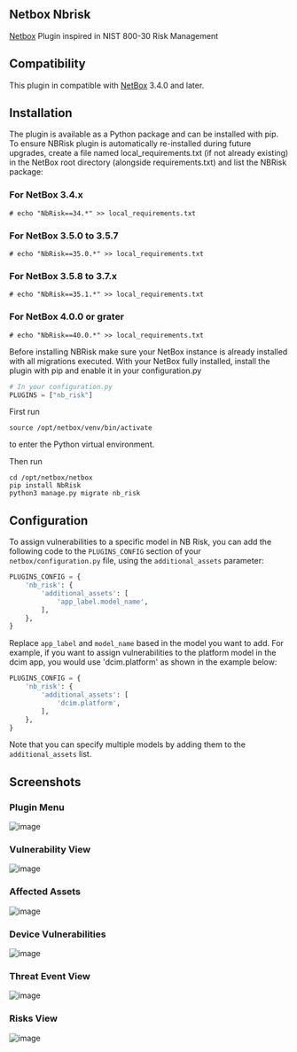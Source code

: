 ## Netbox Nbrisk
[Netbox](https://github.com/netbox-community/netbox) Plugin inspired in NIST 800-30 Risk Management


## Compatibility

This plugin in compatible with [NetBox](https://netbox.readthedocs.org/) 3.4.0 and later.

## Installation

The plugin is available as a Python package and can be installed with pip.
To ensure NBRisk plugin is automatically re-installed during future upgrades, create a file named local_requirements.txt (if not already existing) in the NetBox root directory (alongside requirements.txt) and list the NBRisk package:

### For NetBox 3.4.x
```shell
# echo "NbRisk==34.*" >> local_requirements.txt 
```
### For NetBox 3.5.0 to 3.5.7
```shell
# echo "NbRisk==35.0.*" >> local_requirements.txt 
```
### For NetBox 3.5.8 to 3.7.x
```shell
# echo "NbRisk==35.1.*" >> local_requirements.txt 
```
### For NetBox 4.0.0 or grater
```shell
# echo "NbRisk==40.0.*" >> local_requirements.txt 
```
Before installing NBRisk make sure your NetBox instance is already installed with all migrations executed.
With your NetBox fully installed, install the plugin with pip and enable it in your configuration.py

```python
# In your configuration.py
PLUGINS = ["nb_risk"]
```

First run
```
source /opt/netbox/venv/bin/activate
```
to enter the Python virtual environment.

Then run
```
cd /opt/netbox/netbox
pip install NbRisk
python3 manage.py migrate nb_risk
```


## Configuration

To assign vulnerabilities to a specific model in NB Risk, you can add the following code to the `PLUGINS_CONFIG` section of your `netbox/configuration.py` file, using the `additional_assets` parameter:
```python
PLUGINS_CONFIG = {
    'nb_risk': {
        'additional_assets': [
            'app_label.model_name',
        ],
    },
}
```
Replace `app_label` and `model_name` based in the model you want to add. For example, if you want to assign vulnerabilities to the platform model in the dcim app, you would use 'dcim.platform' as shown in the example below:
```python
PLUGINS_CONFIG = {
    'nb_risk': {
        'additional_assets': [
            'dcim.platform',
        ],
    },
}
```
Note that you can specify multiple models by adding them to the `additional_assets` list.

## Screenshots

### Plugin Menu

![image](https://user-images.githubusercontent.com/16046203/214701799-d587bc22-092d-494f-9beb-18b95306be9d.png)

### Vulnerability View

![image](https://user-images.githubusercontent.com/16046203/214468549-afc2de89-2d1e-412e-96d5-839ac47d4d9e.png)

### Affected Assets

![image](https://user-images.githubusercontent.com/16046203/214468616-4d45b1ff-9887-43b9-9c17-0047ff5a5f02.png)

### Device Vulnerabilities

![image](https://user-images.githubusercontent.com/16046203/214468700-81d21799-8381-4fca-a9bf-204a41211736.png)

### Threat Event View

![image](https://user-images.githubusercontent.com/16046203/214702045-c3e01bfe-1b2c-4100-ae00-c42d3f23cfdb.png)

### Risks View

![image](https://user-images.githubusercontent.com/16046203/214702218-b74e9f49-6a0d-4789-8518-32e99ef7fead.png)
